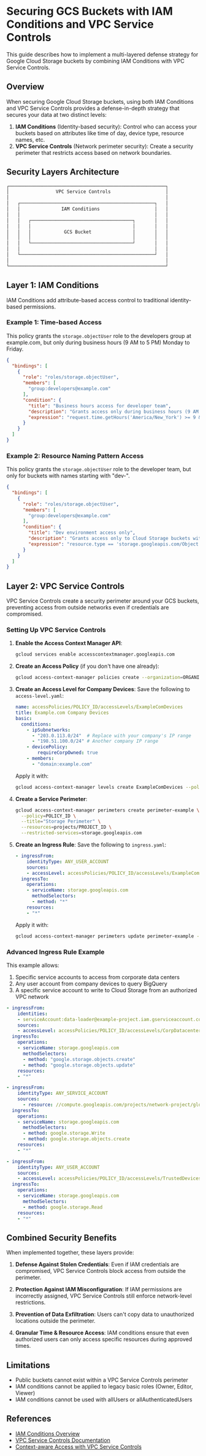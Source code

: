 # Securing GCS Buckets with IAM Conditions and VPC Service Controls

This guide describes how to implement a multi-layered defense strategy for Google Cloud Storage buckets by combining IAM Conditions with VPC Service Controls.

## Overview

When securing Google Cloud Storage buckets, using both IAM Conditions and VPC Service Controls provides a defense-in-depth strategy that secures your data at two distinct levels:

1. **IAM Conditions** (Identity-based security): Control who can access your buckets based on attributes like time of day, device type, resource names, etc.
2. **VPC Service Controls** (Network perimeter security): Create a security perimeter that restricts access based on network boundaries.

## Security Layers Architecture

```bash
┌─────────────────────────────────────────────────────────┐
│                 VPC Service Controls                    │
│                                                         │
│   ┌─────────────────────────────────────────────────┐   │
│   │               IAM Conditions                    │   │
│   │                                                 │   │
│   │   ┌─────────────────────────────────────┐       │   │
│   │   │                                     │       │   │
│   │   │            GCS Bucket               │       │   │
│   │   │                                     │       │   │
│   │   └─────────────────────────────────────┘       │   │
│   │                                                 │   │
│   └─────────────────────────────────────────────────┘   │
│                                                         │
└─────────────────────────────────────────────────────────┘
```

## Layer 1: IAM Conditions

IAM Conditions add attribute-based access control to traditional identity-based permissions.

### Example 1: Time-based Access

This policy grants the `storage.objectUser` role to the developers group at example.com, but only during business hours (9 AM to 5 PM) Monday to Friday.

```json
{
  "bindings": [
    {
      "role": "roles/storage.objectUser",
      "members": [
        "group:developers@example.com"
      ],
      "condition": {
        "title": "Business hours access for developer team",
        "description": "Grants access only during business hours (9 AM to 5 PM) Monday to Friday",
        "expression": "request.time.getHours('America/New_York') >= 9 && request.time.getHours('America/New_York') <= 17 && request.time.getDayOfWeek('America/New_York') >= 1 && request.time.getDayOfWeek('America/New_York') <= 5"
      }
    }
  ]
}
```

### Example 2: Resource Naming Pattern Access

This policy grants the `storage.objectUser` role to the developer team, but only for buckets with names starting with "dev-".

```json
{
  "bindings": [
    {
      "role": "roles/storage.objectUser",
      "members": [
        "group:developers@example.com"
      ],
      "condition": {
        "title": "Dev environment access only",
        "description": "Grants access only to Cloud Storage buckets with the 'dev-' prefix",
        "expression": "resource.type == 'storage.googleapis.com/Object' && resource.name.startsWith('projects/_/buckets/dev-')"
      }
    }
  ]
}
```

## Layer 2: VPC Service Controls

VPC Service Controls create a security perimeter around your GCS buckets, preventing access from outside networks even if credentials are compromised.

### Setting Up VPC Service Controls

1. **Enable the Access Context Manager API**:

   ```bash
   gcloud services enable accesscontextmanager.googleapis.com
   ```

2. **Create an Access Policy** (if you don't have one already):

   ```bash
   gcloud access-context-manager policies create --organization=ORGANIZATION_ID --title="My Access Policy"
   ```

3. **Create an Access Level for Company Devices**:
   Save the following to `access-level.yaml`:

   ```yaml
   name: accessPolicies/POLICY_ID/accessLevels/ExampleComDevices
   title: Example.com Company Devices
   basic:
     conditions:
       - ipSubnetworks:
         - "203.0.113.0/24"  # Replace with your company's IP range
         - "198.51.100.0/24" # Another company IP range
       - devicePolicy:
           requireCorpOwned: true
       - members:
         - "domain:example.com"
   ```

   Apply it with:

   ```bash
   gcloud access-context-manager levels create ExampleComDevices --policy=POLICY_ID --yaml-file=access-level.yaml
   ```

4. **Create a Service Perimeter**:

   ```bash
   gcloud access-context-manager perimeters create perimeter-example \
     --policy=POLICY_ID \
     --title="Storage Perimeter" \
     --resources=projects/PROJECT_ID \
     --restricted-services=storage.googleapis.com
   ```

5. **Create an Ingress Rule**:
   Save the following to `ingress.yaml`:

   ```yaml
   - ingressFrom:
       identityType: ANY_USER_ACCOUNT
       sources:
       - accessLevel: accessPolicies/POLICY_ID/accessLevels/ExampleComDevices
     ingressTo:
       operations:
       - serviceName: storage.googleapis.com
         methodSelectors:
         - method: "*"
       resources:
       - "*"
   ```

   Apply it with:

   ```bash
   gcloud access-context-manager perimeters update perimeter-example --policy=POLICY_ID --set-ingress-policies=ingress.yaml
   ```

### Advanced Ingress Rule Example

This example allows:

1. Specific service accounts to access from corporate data centers
2. Any user account from company devices to query BigQuery
3. A specific service account to write to Cloud Storage from an authorized VPC network

```yaml
- ingressFrom:
    identities:
    - serviceAccount:data-loader@example-project.iam.gserviceaccount.com
    sources:
    - accessLevel: accessPolicies/POLICY_ID/accessLevels/CorpDatacenters
  ingressTo:
    operations:
    - serviceName: storage.googleapis.com
      methodSelectors:
      - method: "google.storage.objects.create"
      - method: "google.storage.objects.update"
    resources:
    - "*"

- ingressFrom:
    identityType: ANY_SERVICE_ACCOUNT
    sources:
      - resource: //compute.googleapis.com/projects/network-project/global/networks/prod-vpc-network
  ingressTo:
    operations:
    - serviceName: storage.googleapis.com
      methodSelectors:
      - method: google.storage.Write
      - method: google.storage.objects.create
    resources:
    - "*"

- ingressFrom:
    identityType: ANY_USER_ACCOUNT
    sources:
    - accessLevel: accessPolicies/POLICY_ID/accessLevels/TrustedDevices
  ingressTo:
    operations:
    - serviceName: storage.googleapis.com
      methodSelectors:
      - method: google.storage.Read
    resources:
    - "*"
```

## Combined Security Benefits

When implemented together, these layers provide:

1. **Defense Against Stolen Credentials**: Even if IAM credentials are compromised, VPC Service Controls block access from outside the perimeter.

2. **Protection Against IAM Misconfiguration**: If IAM permissions are incorrectly assigned, VPC Service Controls still enforce network-level restrictions.

3. **Prevention of Data Exfiltration**: Users can't copy data to unauthorized locations outside the perimeter.

4. **Granular Time & Resource Access**: IAM conditions ensure that even authorized users can only access specific resources during approved times.

## Limitations

- Public buckets cannot exist within a VPC Service Controls perimeter
- IAM conditions cannot be applied to legacy basic roles (Owner, Editor, Viewer)
- IAM conditions cannot be used with allUsers or allAuthenticatedUsers

## References

- [IAM Conditions Overview](https://cloud.google.com/iam/docs/conditions-overview)
- [VPC Service Controls Documentation](https://cloud.google.com/vpc-service-controls/docs)
- [Context-aware Access with VPC Service Controls](https://cloud.google.com/vpc-service-controls/docs/ingress-egress-rules)
